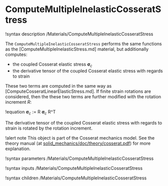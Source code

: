 # ComputeMultipleInelasticCosseratStress

!syntax description /Materials/ComputeMultipleInelasticCosseratStress

The `ComputeMultipleInelasticCosseratStress` performs the same functions as the [ComputeMultipleInelasticStress.md]
material, but additionally computes:

- the coupled Cosserat elastic stress $\boldsymbol{\sigma}_c$
- the derivative tensor of the coupled Cosserat elastic stress with regards to strain

These two terms are computed in the same way as [ComputeCosseratLinearElasticStress.md].
If finite strain rotations are considered, then the these two terms are further modified with the rotation increment $R$:

!equation
$\boldsymbol{\sigma}_c$ := R $\boldsymbol{\sigma}_c$ R^T

The derivative tensor of the coupled Cosserat elastic stress with regards to strain is rotated by the rotation increment.

!alert note
This object is part of the Cosserat mechanics model. See the theory manual (at [solid_mechanics/doc/theory/cosserat.pdf](https://github.com/idaholab/moose/modules/solid_mechanics/doc/theory/cosserat.pdf))
for more explanation.

!syntax parameters /Materials/ComputeMultipleInelasticCosseratStress

!syntax inputs /Materials/ComputeMultipleInelasticCosseratStress

!syntax children /Materials/ComputeMultipleInelasticCosseratStress
